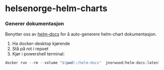 # helsenorge-helm-charts

### Generer dokumentasjon ###
Benytter oss av [helm-docs](https://github.com/norwoodj/helm-docs) for å auto-generere helm-chart dokumentasjon.

1. Ha docker-desktop kjørende
2. Stå på rot i repoet
3. Kjør i powershell terminal:

```powershell
docker run --rm --volume "$(pwd):/helm-docs"  jnorwood/helm-docs:latest
```